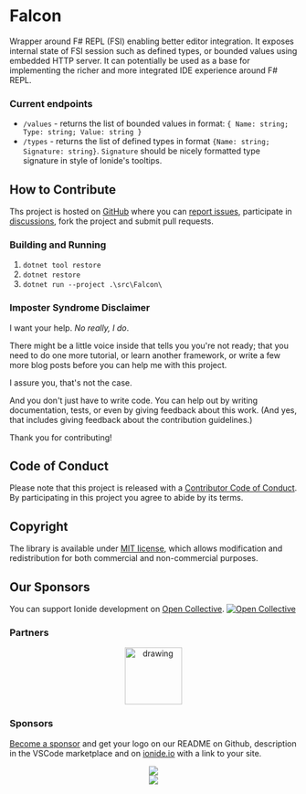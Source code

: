 # Falcon

Wrapper around F# REPL (FSI) enabling better editor integration. It exposes internal state of FSI session such as defined types, or bounded values using embedded HTTP server. It can potentially be used as a base for implementing the richer and more integrated IDE experience around F# REPL.

### Current endpoints

- `/values` - returns the list of bounded values in format: `{ Name: string; Type: string; Value: string }`
- `/types` - returns the list of defined types in format `{Name: string; Signature: string}`. `Signature` should be nicely formatted type signature in style of Ionide's tooltips.

## How to Contribute

Ths project is hosted on [GitHub](https://github.com/ionide/Falcon) where you can [report issues](https://github.com/ionide/Falcon/issues), participate in [discussions](https://github.com/ionide/Falcon/discussions), fork
the project and submit pull requests.

### Building and Running

1. `dotnet tool restore`
2. `dotnet restore`
3. `dotnet run --project .\src\Falcon\`

### Imposter Syndrome Disclaimer

I want your help. _No really, I do_.

There might be a little voice inside that tells you you're not ready; that you need to do one more tutorial, or learn another framework, or write a few more blog posts before you can help me with this project.

I assure you, that's not the case.

And you don't just have to write code. You can help out by writing documentation, tests, or even by giving feedback about this work. (And yes, that includes giving feedback about the contribution guidelines.)

Thank you for contributing!

## Code of Conduct

Please note that this project is released with a [Contributor Code of Conduct](CODE_OF_CONDUCT.md). By participating in this project you agree to abide by its terms.

## Copyright

The library is available under [MIT license](LICENSE.md), which allows modification and redistribution for both commercial and non-commercial purposes.

## Our Sponsors

You can support Ionide development on [Open Collective](https://opencollective.com/ionide). [![Open Collective](https://opencollective.com/ionide/donate/button.png?color=blue)](https://opencollective.com/ionide)

### Partners

<div align="center">

<a href="https://lambdafactory.io"><img src="https://cdn-images-1.medium.com/max/332/1*la7_YvDFvrtA720P5bYWBQ@2x.png" alt="drawing" width="100"/></a>

</div>

### Sponsors

[Become a sponsor](https://opencollective.com/ionide) and get your logo on our README on Github, description in the VSCode marketplace and on [ionide.io](https://ionide.io) with a link to your site.

<div align="center">
    <a href="https://ionide.io/sponsors.html">
        <img src="https://opencollective.com/ionide/tiers/silver-sponsor.svg?avatarHeight=120&width=1000&button=false"/>
        <br/>
        <img src="https://opencollective.com/ionide/tiers/bronze-sponsor.svg?avatarHeight=120&width=1000&button=false"/>
    </a>
</div>
